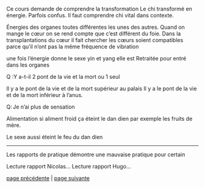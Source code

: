 Ce cours demande de comprendre la transformation
Le chi transformé en énergie. Parfois confus. Il faut comprendre chi vital dans contexte.

Énergies des organes toutes différentes les unes des autres.  Quand on mange le cœur on se rend compte que c’est différent du foie. Dans la transplantations 
du cœur il fait chercher les cœurs soient compatibles parce qu’il n’ont pas la même fréquence de vibration

une fois l’énergie donne le sexe yin et  yang elle est 
Retraitée pour entré dans les organes

Q :Y a-t-il 2 pont de la vie et la mort ou 1 seul

Il y a le pont de la vie et de la mort supérieur  au palais 
Il y a le pont de la vie et de la mort inférieur à l’anus.

Q: Je n’ai plus de sensation 

Alimentation si aliment froid ça éteint le dan dien par exemple les fruits de mère.

Le sexe aussi éteint le feu du dan dien


--- 
Les rapports de pratique démontre une mauvaise pratique pour certain

Lecture rapport Nicolas… 
Lecture rapport Hugo…

[page précédente](2024-03-03-04.md) | [page suivante](2024-03-03-06.md)